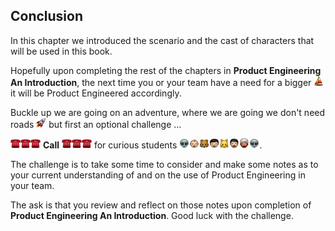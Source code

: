 ## Conclusion

In this chapter we introduced the scenario and the cast of characters that will be used in this book.

Hopefully upon completing the rest of the chapters in **Product Engineering An Introduction**, the next time you or your team have a need for a bigger ![](assets/boat.png) it will be Product Engineered accordingly.

Buckle up we are going on an adventure, where we are going we don't need roads ![](assets/rocket.png) but first an optional challenge ...

![](assets/telephone.png)![](assets/telephone.png)![](assets/telephone.png) **Call** ![](assets/telephone.png)![](assets/telephone.png)![](assets/telephone.png) for curious students ![](assets/alien.png)![](assets/baby.png)![](assets/bear.png)![](assets/boy.png)![](assets/cat.png)![](assets/man.png)![](assets/man_with_turban.png)![](assets/alien.png).

The challenge is to take some time to consider and make some notes as to your current understanding of and on the use of Product Engineering in your team.

The ask is that you review and reflect on those notes upon completion of **Product Engineering An Introduction**. Good luck with the challenge.
